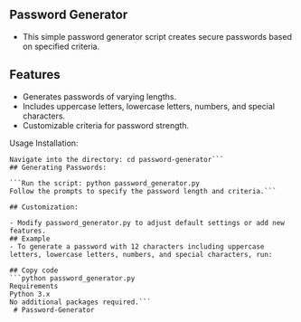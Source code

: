 ## Password Generator
- This simple password generator script creates secure passwords based on specified criteria.

## Features
- Generates passwords of varying lengths.
- Includes uppercase letters, lowercase letters, numbers, and special characters.
- Customizable criteria for password strength.

Usage
Installation:

```Clone the repository: git clone https://github.com/yourusername/password-generator.git
Navigate into the directory: cd password-generator```
## Generating Passwords:

```Run the script: python password_generator.py
Follow the prompts to specify the password length and criteria.```

## Customization:

- Modify password_generator.py to adjust default settings or add new features.
## Example
- To generate a password with 12 characters including uppercase letters, lowercase letters, numbers, and special characters, run:

## Copy code
```python password_generator.py
Requirements
Python 3.x
No additional packages required.```
 # Password-Generator
